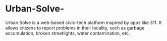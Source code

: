 # Urban-Solve-
Urban Solve is a web-based civic-tech platform inspired by apps like 311. It allows citizens to report problems in their locality, such as garbage accumulation, broken streetlights, water contamination, etc.
